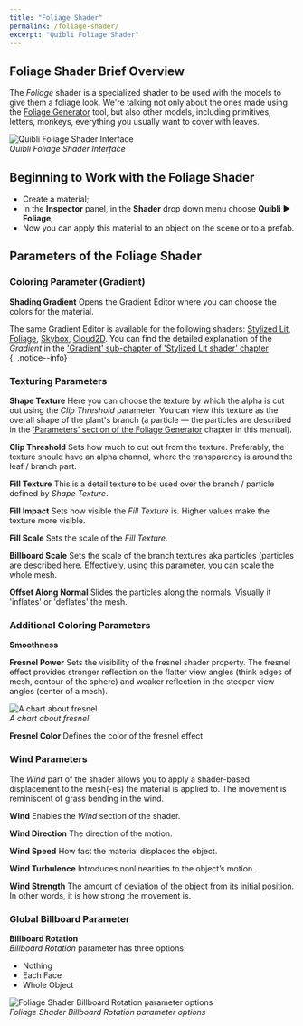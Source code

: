 ```yaml
---
title: "Foliage Shader"
permalink: /foliage-shader/
excerpt: "Quibli Foliage Shader"
---
```



## Foliage Shader Brief Overview

The _Foliage_ shader is a specialized shader to be used with the models to give them a foliage look. We're talking not only about the ones made using the [Foliage Generator](../foliage-generator) tool, but also other models, including primitives, letters, monkeys, everything you usually want to cover with leaves.  

![Quibli Foliage Shader Interface](/quibli-doc/assets/images/manual_images/quibli_foliage_shader_interface.png)  
*Quibli Foliage Shader Interface*

## Beginning to Work with the Foliage Shader

  * Create a material;
  * In the **Inspector** panel, in the **Shader** drop down menu choose **Quibli** ▶︎ **Foliage**;  
  * Now you can apply this material to an object on the scene or to a prefab.

## Parameters of the Foliage Shader

### Coloring Parameter (Gradient)

**Shading Gradient** Opens the Gradient Editor where you can choose the colors for the material.  

The same Gradient Editor is available for the following shaders: [Stylized Lit](../stylized-lit-shader), [Foliage](../foliage-shader), [Skybox](../skybox-shader), [Cloud2D](../cloud2d-shader). You can find the detailed explanation of the _Gradient_ in the ['Gradient' sub-chapter of 'Stylized Lit shader' chapter](../stylized-lit-shader/#gradient)  
{: .notice--info}

### Texturing Parameters

**Shape Texture** Here you can choose the texture by which the alpha is cut out using the _Clip Threshold_ parameter. You can view this texture as the overall shape of the plant's branch (a particle — the particles are described in the ['Parameters' section of the Foliage Generator](../foliage-generator#parameters-of-the-foliage-generator) chapter in this manual).  

**Clip Threshold**  Sets how much to cut out from the texture. Preferably, the texture should have an alpha channel, where the transparency is around the leaf / branch part. 

**Fill Texture** This is a detail texture to be used over the branch / particle defined by _Shape Texture_.  

**Fill Impact** Sets how visible the _Fill Texture_ is. Higher values make the texture more visible.  

**Fill Scale** Sets the scale of the _Fill Texture_.   

**Billboard Scale** Sets the scale of the branch textures aka particles (particles are described [here](../foliage-generator#parameters-of-the-foliage-generator). Effectively, using this parameter, you can scale the whole mesh.  

**Offset Along Normal** Slides the particles along the normals. Visually it 'inflates' or 'deflates' the mesh.  

### Additional Coloring Parameters

**Smoothness**  

**Fresnel Power** Sets the visibility of the fresnel shader property. The fresnel effect provides stronger reflection on the flatter view angles (think edges of mesh, contour of the sphere) and weaker reflection in the steeper view angles (center of a mesh).  

![A chart about fresnel](/quibli-doc/assets/images/manual_images/fresnel_chart.png)  
*A chart about fresnel*

**Fresnel Color**  Defines the color of the fresnel effect  

### Wind Parameters

The _Wind_ part of the shader allows you to apply a shader-based displacement to the mesh(-es) the material is applied to. The movement is reminiscent of grass bending in the wind.  

**Wind** 
Enables the _Wind_ section of the shader.  

**Wind Direction** The direction of the motion.   

**Wind Speed** How fast the material displaces the object.  

**Wind Turbulence** Introduces nonlinearities to the object’s motion.  

**Wind Strength** The amount of deviation of the object from its initial position. In other words, it is how strong the movement is.  

### Global Billboard Parameter

**Billboard Rotation**  
_Billboard Rotation_ parameter has three options:  
  * Nothing
  * Each Face
  * Whole Object

![Foliage Shader Billboard Rotation parameter options](/quibli-doc/assets/images/manual_images/quibli_foliage_shader_billboard_rotation_options.png)  
*Foliage Shader Billboard Rotation parameter options*
